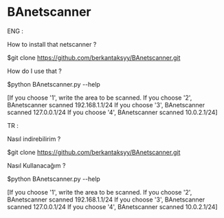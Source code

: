 # BAnetscanner

ENG :

How to install that netscanner ? 

$git clone https://github.com/berkantaksyy/BAnetscanner.git

How do I use that ?

$python BAnetscanner.py --help

[If you choose '1', write the area to be scanned. 
 If you choose '2', BAnetscanner scanned 192.168.1.1/24
 If you choose '3', BAnetscanner scanned 127.0.0.1/24
 If you choose '4', BAnetscanner scanned 10.0.2.1/24]


TR :

Nasıl indirebilirim ?

$git clone https://github.com/berkantaksyy/BAnetscanner.git

Nasıl Kullanacağım ?

$python BAnetscanner.py --help

[If you choose '1', write the area to be scanned. 
 If you choose '2', BAnetscanner scanned 192.168.1.1/24
 If you choose '3', BAnetscanner scanned 127.0.0.1/24
 If you choose '4', BAnetscanner scanned 10.0.2.1/24]
